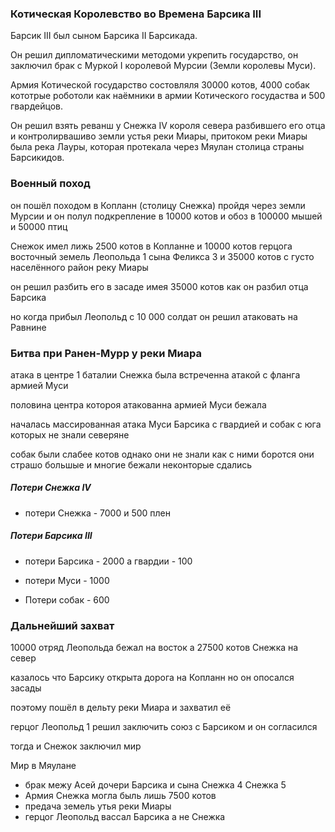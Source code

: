 ### Котическая Королевство во Времена Барсика III

Барсик III был сыном Барсика II Барсикада.

Он решил дипломатическими методоми укрепить государство,
он заключил брак с Муркой I королевой Мурсии (Земли королевы Муси).

Армия Котической государство состовляля 30000 котов,
4000 собак кототрые роботоли как наёмники в армии Котического госудаства и
500 гвардейцов.

Он решил взять реванш у Снежка IV короля севера разбившего его отца и контролирвашиво земли устья реки Миары,
притоком реки Миары была река Лауры,
которая протекала через Мяулан столица страны Барсикидов.

### Военный поход

он пошёл походом в Копланн (столицу Снежка) пройдя через земли Мурсии и он полул подкрепление в 10000 котов и обоз в 100000 мышей и 50000 птиц

Снежок имел лижь 2500 котов в Копланне и 10000 котов герцога восточный земель Леопольда 1 сына Феликса 3 и 35000 котов с густо населённого район реку Миары

он решил разбить его в засаде имея 35000 котов как он разбил отца Барсика

но когда прибыл Леопольд с 10 000 солдат он решил атаковать на Равнине

### Битва при Ранен-Мурр у реки Миара

атака в центре 1 баталии Снежка была встреченна атакой с фланга армией Муси

половина центра котороя атакованна армией Муси бежала

началась массированная атака Муси Барсика с гвардией и собак с юга которых не знали северяне

собак были слабее котов однако они не знали как с ними боротся они страшо большые и многие бежали неконторые сдались

##### Потери Снежка IV
- потери Снежка - 7000 и 500 плен

##### Потери Барсика III

- потери Барсика - 2000 а гвардии - 100

- потери Муси - 1000

- Потери собак - 600

### Дальнейший захват

10000 отряд Леопольда бежал на восток а 27500 котов Снежка на север

казалось что Барсику открыта дорога на Копланн но он опосался засады

поэтому пошёл в дельту реки Миара и захватил её

герцог Леопольд 1 решил заключить союз с Барсиком и он согласился

тогда и Снежок заключил мир

Мир в Мяулане
- брак межу Асей дочери Барсика и сына Снежка 4 Снежка 5
- Армия Снежка могла быль лишь 7500 котов
- предача земель утья реки Миары
- герцог Леопольд вассал Барсика а не Снежка
